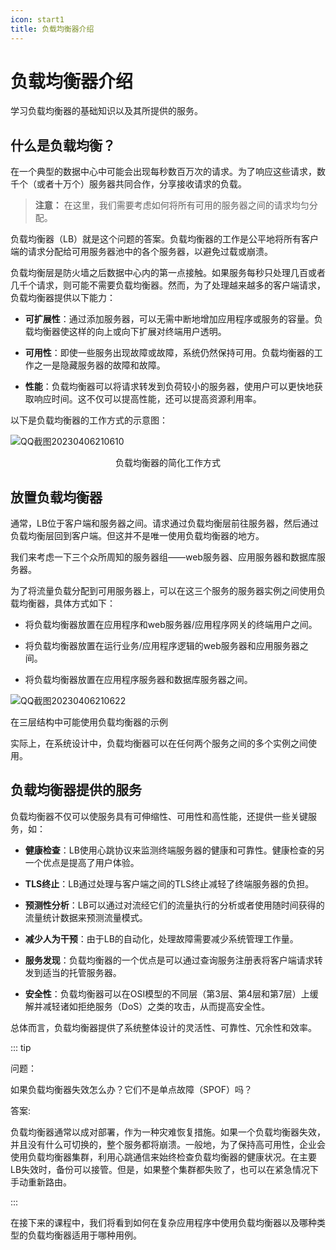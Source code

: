 ```yaml
---
icon: start1
title: 负载均衡器介绍
---
```


# 负载均衡器介绍

学习负载均衡器的基础知识以及其所提供的服务。

## 什么是负载均衡？

在一个典型的数据中心中可能会出现每秒数百万次的请求。为了响应这些请求，数千个（或者十万个）服务器共同合作，分享接收请求的负载。

> **注意：** 在这里，我们需要考虑如何将所有可用的服务器之间的请求均匀分配。

负载均衡器（LB）就是这个问题的答案。负载均衡器的工作是公平地将所有客户端的请求分配给可用服务器池中的各个服务器，以避免过载或崩溃。

负载均衡层是防火墙之后数据中心内的第一点接触。如果服务每秒只处理几百或者几千个请求，则可能不需要负载均衡器。然而，为了处理越来越多的客户端请求，负载均衡器提供以下能力：

- **可扩展性**：通过添加服务器，可以无需中断地增加应用程序或服务的容量。负载均衡器使这样的向上或向下扩展对终端用户透明。

- **可用性**：即使一些服务出现故障或故障，系统仍然保持可用。负载均衡器的工作之一是隐藏服务器的故障和故障。

- **性能**：负载均衡器可以将请求转发到负荷较小的服务器，使用户可以更快地获取响应时间。这不仅可以提高性能，还可以提高资源利用率。

以下是负载均衡器的工作方式的示意图：

![QQ截图20230406210610](/img/08-Load%20Balancers/QQ%E6%88%AA%E5%9B%BE20230406210610.png)

<center>负载均衡器的简化工作方式</center>

## 放置负载均衡器

通常，LB位于客户端和服务器之间。请求通过负载均衡层前往服务器，然后通过负载均衡层回到客户端。但这并不是唯一使用负载均衡器的地方。

我们来考虑一下三个众所周知的服务器组——web服务器、应用服务器和数据库服务器。

为了将流量负载分配到可用服务器上，可以在这三个服务的服务器实例之间使用负载均衡器，具体方式如下：

- 将负载均衡器放置在应用程序和web服务器/应用程序网关的终端用户之间。

- 将负载均衡器放置在运行业务/应用程序逻辑的web服务器和应用服务器之间。

- 将负载均衡器放置在应用程序服务器和数据库服务器之间。

![QQ截图20230406210622](/img/08-Load%20Balancers/QQ%E6%88%AA%E5%9B%BE20230406210622.png)

在三层结构中可能使用负载均衡器的示例

实际上，在系统设计中，负载均衡器可以在任何两个服务之间的多个实例之间使用。

## 负载均衡器提供的服务

负载均衡器不仅可以使服务具有可伸缩性、可用性和高性能，还提供一些关键服务，如：

- **健康检查**：LB使用心跳协议来监测终端服务器的健康和可靠性。健康检查的另一个优点是提高了用户体验。

- **TLS终止**：LB通过处理与客户端之间的TLS终止减轻了终端服务器的负担。

- **预测性分析**：LB可以通过对流经它们的流量执行的分析或者使用随时间获得的流量统计数据来预测流量模式。

- **减少人为干预**：由于LB的自动化，处理故障需要减少系统管理工作量。

- **服务发现**：负载均衡器的一个优点是可以通过查询服务注册表将客户端请求转发到适当的托管服务器。

- **安全性**：负载均衡器可以在OSI模型的不同层（第3层、第4层和第7层）上缓解并减轻诸如拒绝服务（DoS）之类的攻击，从而提高安全性。

总体而言，负载均衡器提供了系统整体设计的灵活性、可靠性、冗余性和效率。

::: tip

问题：

如果负载均衡器失效怎么办？它们不是单点故障（SPOF）吗？ 

答案:

负载均衡器通常以成对部署，作为一种灾难恢复措施。如果一个负载均衡器失效，并且没有什么可切换的，整个服务都将崩溃。一般地，为了保持高可用性，企业会使用负载均衡器集群，利用心跳通信来始终检查负载均衡器的健康状况。在主要LB失效时，备份可以接管。但是，如果整个集群都失败了，也可以在紧急情况下手动重新路由。

:::

在接下来的课程中，我们将看到如何在复杂应用程序中使用负载均衡器以及哪种类型的负载均衡器适用于哪种用例。